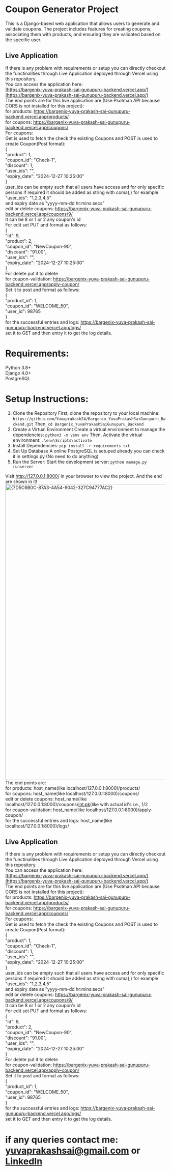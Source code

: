 # Coupon Generator Project
This is a Django-based web application that allows users to generate and validate coupons. The project includes features for creating coupons, associating them with products, and ensuring they are validated based on the specific user.

## Live Application
If there is any problem with requirements or setup you can directly checkout the functinalities through Live Application deployed through Vercel using this repository.<br>
You can access the application here:  <br>
[https://bargenix-yuva-prakash-sai-gunupuru-backend.vercel.app/](https://bargenix-yuva-prakash-sai-gunupuru-backend.vercel.app/) <br>
The end points are for this live application are (Use Psotman API because CORS is not installed for this project): <br>
for products: https://bargenix-yuva-prakash-sai-gunupuru-backend.vercel.app/products/ <br>
for coupons: https://bargenix-yuva-prakash-sai-gunupuru-backend.vercel.app/coupons/ <br>
For coupons: <br>
Get is used to fetch the check the existing Coupons and POST is used to create Coupon(Post format): <br>
{<br>
        "product": 1,<br>
        "coupon_id": "Check-1",<br>
        "discount": 1,<br>
        "user_ids": "",<br>
        "expiry_date": "2024-12-27 10:25:00"<br>
}<br>
user_ids can be empty such that all users have access and for only specific persons if required it should be added as string with coma(,) for example "user_ids": "1,2,3,4,5"<br>
and expiry date as "yyyy-mm-dd hr:mins:secs"<br>
edit or delete coupons: https://bargenix-yuva-prakash-sai-gunupuru-backend.vercel.app/coupons/9/<br>
It can be 8 or 1 or 2 any coupon's id<br>
For edit set PUT and format as follows:<br>
{<br>
    "id": 9,<br>
    "product": 2,<br>
    "coupon_id": "NewCoupon-90",<br>
    "discount": "91.00",<br>
    "user_ids": "",<br>
    "expiry_date": "2024-12-27 10:25:00"<br>
}<br>
For delete put it to delete <br>
for coupon-validation: https://bargenix-yuva-prakash-sai-gunupuru-backend.vercel.app/apply-coupon/ <br>
Set it to post and format as follows:<br>
{<br>
    "product_id": 1,<br>
    "coupon_id": "WELCOME_50",<br>
    "user_id": 98765<br>
}<br>
for the successful entries and logs: https://bargenix-yuva-prakash-sai-gunupuru-backend.vercel.app/logs/ <br>
set it to GET and then entry it to get the log details.<br>

# Requirements:
Python 3.8+ <br>
Django 4.0+ <br>
PostgreSQL <br>
# Setup Instructions:
1. Clone the Repository
First, clone the repository to your local machine:
```https://github.com/Yuvaprakash24/Bargenix_YuvaPrakashSaiGunupuru_Backend.git```
Then,
```cd Bargenix_YuvaPrakashSaiGunupuru_Backend```
2. Create a Virtual Environment
Create a virtual environment to manage the dependencies:
```python3 -m venv env```
Then, Activate the virtual environment:
```.\env\Scripts\activate```
4. Install Dependencies:
```pip install -r requirements.txt```
5. Set Up Database
A online PostgreSQL is setuped already you can check it in settings.py (No need to do anything)
7. Run the Server:
Start the development server:
```python manage.py runserver```

Visit http://127.0.0.1:8000/ in your browser to view the project. And the end are shown in it!<br>
<img width="930" alt="{7D5C6B0C-87A3-4A54-9042-327C94777AC2}" src="https://github.com/user-attachments/assets/fc3765fb-da72-49c4-83d1-70f5213d0101" />
<br>
The end points are: <br>
for products: host_name(like localhost/127.0.0.1:8000)/products/ <br>
for coupons: host_name(like localhost/127.0.0.1:8000)/coupons/ <br>
edit or delete coupons: host_name(like localhost/127.0.0.1:8000)/coupons/<int:pk>(like with actual id's i.e., 1/2<br>
for coupon-validation: host_name(like localhost/127.0.0.1:8000)/apply-coupon/ <br>
for the successful entries and logs: host_name(like localhost/127.0.0.1:8000)/logs/ <br>


## Live Application
If there is any problem with requirements or setup you can directly checkout the functinalities through Live Application deployed through Vercel using this repository.<br>
You can access the application here:  <br>
[https://bargenix-yuva-prakash-sai-gunupuru-backend.vercel.app/](https://bargenix-yuva-prakash-sai-gunupuru-backend.vercel.app/) <br>
The end points are for this live application are (Use Psotman API because CORS is not installed for this project): <br>
for products: https://bargenix-yuva-prakash-sai-gunupuru-backend.vercel.app/products/ <br>
for coupons: https://bargenix-yuva-prakash-sai-gunupuru-backend.vercel.app/coupons/ <br>
For coupons: <br>
Get is used to fetch the check the existing Coupons and POST is used to create Coupon(Post format): <br>
{<br>
        "product": 1,<br>
        "coupon_id": "Check-1",<br>
        "discount": 1,<br>
        "user_ids": "",<br>
        "expiry_date": "2024-12-27 10:25:00"<br>
}<br>
user_ids can be empty such that all users have access and for only specific persons if required it should be added as string with coma(,) for example "user_ids": "1,2,3,4,5"<br>
and expiry date as "yyyy-mm-dd hr:mins:secs"<br>
edit or delete coupons: https://bargenix-yuva-prakash-sai-gunupuru-backend.vercel.app/coupons/9/<br>
It can be 8 or 1 or 2 any coupon's id<br>
For edit set PUT and format as follows:<br>
{<br>
    "id": 9,<br>
    "product": 2,<br>
    "coupon_id": "NewCoupon-90",<br>
    "discount": "91.00",<br>
    "user_ids": "",<br>
    "expiry_date": "2024-12-27 10:25:00"<br>
}<br>
For delete put it to delete <br>
for coupon-validation: https://bargenix-yuva-prakash-sai-gunupuru-backend.vercel.app/apply-coupon/ <br>
Set it to post and format as follows:<br>
{<br>
    "product_id": 1,<br>
    "coupon_id": "WELCOME_50",<br>
    "user_id": 98765<br>
}<br>
for the successful entries and logs: https://bargenix-yuva-prakash-sai-gunupuru-backend.vercel.app/logs/ <br>
set it to GET and then entry it to get the log details.<br>
# if any queries contact me: yuvaprakashsai@gmail.com or [LinkedIn](https://www.linkedin.com/in/yuvaprakashsai-gunupuru)
